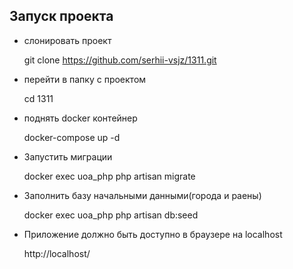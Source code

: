 
## Запуск проекта

- слонировать проект

    git clone https://github.com/serhii-vsjz/1311.git
- перейти в папку с проектом

    cd 1311
- поднять docker контейнер 

    docker-compose up -d 
- Запустить миграции

    docker exec uoa_php php artisan migrate
- Заполнить базу начальными данными(города и раены)
  
    docker exec uoa_php php artisan db:seed
- Приложение должно быть доступно в браузере на localhost

    http://localhost/
